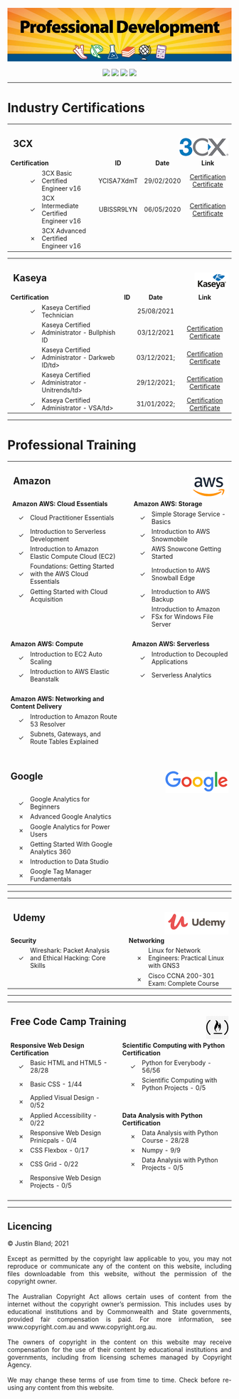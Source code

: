 <p align="center">
<img align="center" src="https://raw.githubusercontent.com/CrashOverrideProductions/ProfessionalDevelopment/main/header.jpg"> 

</p>


<!-- Repo Stats -->
<p align="center">
<img align="center" src="https://img.shields.io/github/commit-activity/m/CrashOverrideProductions/ProfessionalDevelopment"> 
<img align="center" src="https://img.shields.io/github/last-commit/CrashOverrideProductions/ProfessionalDevelopment"> 
<img align="center" src="https://img.shields.io/github/languages/code-size/CrashOverrideProductions/ProfessionalDevelopment"> 
<img align="center" src="https://img.shields.io/github/directory-file-count/CrashOverrideProductions/ProfessionalDevelopment">
</p>

---
# Industry Certifications

<table width="100%" border="0" align="center" style="max-width:900px;">
  <tbody>
    <tr>
      <td colspan="5" align="left" valign="bottom"><h2><strong>&nbsp;3CX</strong><img align="right" src="https://raw.githubusercontent.com/CrashOverrideProductions/ProfessionalDevelopment/main/images/3cxlogo.png" alt=""/></h2></td>
    </tr>
    <tr>
      <td colspan="2"><strong>Certification</strong></td>
      <td align="center"><strong>ID</strong></td>
      <td align="center"><strong>Date</strong></td>
      <td align="center"><strong>Link</strong></td>
    </tr>
    <tr>
      <td width="56" align="right">&check; </td>
      <td>3CX Basic Certified Engineer v16</td>
      <td align="center">YCISA7XdmT</td>
      <td align="center">29/02/2020</td>
      <td align="center"><a href="https://github.com/CrashOverrideProductions/ProfessionalDevelopment/blob/main/Professional Certifications/3CX Basic - Justin_Bland-YCISA7XdmT.pdf">Certification Certificate</a></td>
    </tr>
    <tr>
      <td align="right">&check; </td>
      <td>3CX Intermediate Certified Engineer v16</td>
      <td align="center">UBlSSR9LYN</td>
      <td align="center">06/05/2020</td>
      <td align="center"><a href="https://github.com/CrashOverrideProductions/ProfessionalDevelopment/blob/main/Professional Certifications/3CX Intermediate - Justin_Bland-UBlSSR9LYN.pdf">Certification Certificate</a></td>
    </tr>
    <tr>
      <td align="right">&cross; </td>
      <td>3CX Advanced Certified Engineer v16</td>
      <td align="center">&nbsp;</td>
      <td align="center">&nbsp;</td>
      <td align="center">&nbsp;</td>
    </tr>
  </tbody>
</table>

<table width="100%" border="0" align="center" style="max-width:900px;">
  <tbody>
    <tr>
      <td colspan="5" align="left" valign="bottom"><h2><strong>&nbsp;Kaseya</strong><img align="right" src="https://raw.githubusercontent.com/CrashOverrideProductions/ProfessionalDevelopment/main/images/kaseya1.png" alt=""/></h2></td>
    </tr>
    <tr>
      <td colspan="2"><strong>Certification</strong></td>
      <td align="center"><strong>ID</strong></td>
      <td align="center"><strong>Date</strong></td>
      <td align="center"><strong>Link</strong></td>
    </tr>
    <tr>
      <td width="56" align="right">&check; </td>
      <td>Kaseya Certified Technician</td>
      <td align="center">&nbsp;</td>
      <td align="center">25/08/2021</td>
      <td align="center"><a href="https://github.com/CrashOverrideProductions/ProfessionalDevelopment/blob/main/Professional Certifications/Justin Bland - Kaseya Certified Technician.pdf"Certification Certificate</a></td>
    </tr>
    <tr>
      <td align="right">&check; </td>
      <td>Kaseya Certified Administrator - Bullphish ID</td>
      <td align="center"></td>
      <td align="center">03/12/2021</td>
      <td align="center"><a href="https://github.com/CrashOverrideProductions/ProfessionalDevelopment/blob/main/Professional Certifications/Justin Bland - Kaseya Certified Administrator - BULLPHISH ID">Certification Certificate</a></td>
    </tr>
    <tr>
      <td align="right">&check; </td>
      <td>Kaseya Certified Administrator - Darkweb ID/td>
      <td align="center">&nbsp;</td>
      <td align="center">03/12/2021;</td>
      <td align="center"><a href="https://github.com/CrashOverrideProductions/ProfessionalDevelopment/blob/main/Professional Certifications/Justin Bland - Kaseya Certified Administrator - DARKWEB ID.pdf">Certification Certificate</a></td>
    </tr>
        <tr>
      <td align="right">&check; </td>
      <td>Kaseya Certified Administrator - Unitrends/td>
      <td align="center">&nbsp;</td>
      <td align="center">29/12/2021;</td>
      <td align="center"><a href="https://github.com/CrashOverrideProductions/ProfessionalDevelopment/blob/main/Professional Certifications/Justin Bland - Kaseya Certified Administrator - Unitrends.pdf">Certification Certificate</a></td>
    </tr>
        <tr>
      <td align="right">&check; </td>
      <td>Kaseya Certified Administrator - VSA/td>
      <td align="center">&nbsp;</td>
      <td align="center">31/01/2022;</td>
      <td align="center"><a href="https://github.com/CrashOverrideProductions/ProfessionalDevelopment/blob/main/Professional Certifications/Justin Bland - Kaseya Certified Administrator - VSA.pdf">Certification Certificate</a></td>
    </tr>
  </tbody>
</table>


---

<!-- Professional Training without Certifications -->
# Professional Training
<table width="100%" border="0" align="center" style="max-width:900px;">
  <tbody>
    <tr>
      <td colspan="6" align="left" valign="bottom"><h2><strong>&nbsp;Amazon</strong><img align="right" src="https://github.com/CrashOverrideProductions/ProfessionalDevelopment/blob/main/images/awslogo.png?raw=true" alt=""/></h2></td>
    </tr>
    <tr>
      <td colspan="2"><strong>&nbsp;Amazon AWS: Cloud Essentials</strong></td>
      <td width="1%">&nbsp;</td>
      <td colspan="3"><strong>&nbsp;Amazon AWS: Storage </strong></td>
    </tr>
    <tr>
      <td width="30" align="right">&check; </td>
      <td>Cloud Practitioner Essentials</td>
      <td>&nbsp;</td>
      <td width="30" align="right">&check; </td>
      <td colspan="2">Simple Storage Service - Basics</td>
    </tr>
    <tr>
      <td align="right">&check; </td>
      <td>Introduction to Serverless Development </td>
      <td>&nbsp;</td>
      <td align="right">&check; </td>
      <td colspan="2"> Introduction to AWS Snowmobile </td>
    </tr>
    <tr>
      <td align="right">&check; </td>
      <td>Introduction to Amazon Elastic Compute Cloud (EC2)</td>
      <td>&nbsp;</td>
      <td align="right">&check; </td>
      <td colspan="2">AWS Snowcone Getting Started </td>
    </tr>
    <tr>
      <td align="right">&check; </td>
      <td>Foundations: Getting Started with the AWS Cloud Essentials </td>
      <td>&nbsp;</td>
      <td align="right">&check; </td>
      <td colspan="2">Introduction to AWS Snowball Edge </td>
    </tr>
    <tr>
      <td align="right">&check; </td>
      <td>Getting Started with Cloud Acquisition </td>
      <td>&nbsp;</td>
      <td align="right">&check; </td>
      <td colspan="2">Introduction to AWS Backup</td>
    </tr>
    <tr>
      <td align="right">&nbsp;</td>
      <td>&nbsp;</td>
      <td>&nbsp;</td>
      <td align="right">&check; </td>
      <td colspan="2">Introduction to Amazon FSx for Windows File Server </td>
    </tr>
    <tr>
      <td colspan="6">&nbsp;</td>
    </tr>
    <tr>
      <td colspan="2"><strong> Amazon AWS: Compute </strong></td>
      <td>&nbsp;</td>
      <td colspan="3"><strong>Amazon AWS: Serverless </strong></td>
    </tr>
    <tr>
      <td align="right">&check; </td>
      <td>Introduction to EC2 Auto Scaling </td>
      <td>&nbsp;</td>
      <td align="right">&check; </td>
      <td colspan="2">Introduction to Decoupled Applications </td>
    </tr>
    <tr>
      <td align="right">&check; </td>
      <td>Introduction to AWS Elastic Beanstalk </td>
      <td>&nbsp;</td>
      <td align="right">&check; </td>
      <td colspan="2">Serverless Analytics </td>
    </tr>
    <tr>
      <td colspan="6">&nbsp;</td>
    </tr>
    <tr>
      <td colspan="2"><strong>Amazon AWS: Networking and Content Delivery </strong></td>
      <td>&nbsp;</td>
      <td colspan="3">&nbsp;</td>
    </tr>
    <tr>
      <td align="right">&check; </td>
      <td> Introduction to Amazon Route 53 Resolver</td>
      <td>&nbsp;</td>
      <td colspan="3">&nbsp;</td>
    </tr>
    <tr>
      <td align="right">&check; </td>
      <td>Subnets, Gateways, and Route Tables Explained </td>
      <td>&nbsp;</td>
      <td colspan="3">&nbsp;</td>
    </tr>
    <tr>
      <td colspan="6" align="right">&nbsp;</td>
    </tr>
    <tr>
      <td colspan="6" align="left"><h2><strong>Google</strong><img align="right" src="https://github.com/CrashOverrideProductions/ProfessionalDevelopment/blob/main/images/googlelogo.png?raw=true" alt=""/></h2></td>
    </tr>
    <tr>
      <td align="right">&check; </td>
      <td>Google Analytics for Beginners</td>
      <td>&nbsp;</td>
      <td colspan="3">&nbsp;</td>
    </tr>
    <tr>
      <td align="right">&cross; </td>
      <td>Advanced Google Analytics</td>
      <td>&nbsp;</td>
      <td colspan="3">&nbsp;</td>
    </tr>
    <tr>
      <td align="right">&cross; </td>
      <td>Google Analytics for Power Users</td>
      <td>&nbsp;</td>
      <td colspan="3">&nbsp;</td>
    </tr>
    <tr>
      <td align="right">&cross; </td>
      <td>Getting Started With Google Analytics 360</td>
      <td>&nbsp;</td>
      <td colspan="3">&nbsp;</td>
    </tr>
    <tr>
      <td align="right">&cross; </td>
      <td>Introduction to Data Studio</td>
      <td>&nbsp;</td>
      <td colspan="3">&nbsp;</td>
    </tr>
    <tr>
      <td align="right">&cross; </td>
      <td>Google Tag Manager Fundamentals</td>
      <td>&nbsp;</td>
      <td colspan="3">&nbsp;</td>
    </tr>
  </tbody>
</table>





---

<!-- Other Training -->
<table width="95%" border="0" align="center" style="max-width:900px;">
  <tbody>
    <tr>
      <td colspan="6" align="left" valign="bottom"><h2><strong>&nbsp;Udemy</strong><img align="right" src="https://raw.githubusercontent.com/CrashOverrideProductions/ProfessionalDevelopment/main/images/udemylogo.png" alt=""/></h2></td>
    </tr>
    <tr>
      <td colspan="2"><strong>Security</strong></td>
      <td width="1%">&nbsp;</td>
      <td colspan="3"><strong>Networking</strong></td>
    </tr>
    <tr>
      <td width="30" align="right">&check; </td>
      <td>Wireshark: Packet Analysis and Ethical Hacking: Core Skills</td>
      <td>&nbsp;</td>
      <td width="30" align="right">&cross; </td>
      <td colspan="2">Linux for Network Engineers: Practical Linux with GNS3</td>
    </tr>
    <tr>
      <td align="right">&nbsp;</td>
      <td>&nbsp;</td>
      <td>&nbsp;</td>
      <td align="right">&cross; </td>
      <td colspan="2">Cisco CCNA 200-301 Exam: Complete Course</td>
    </tr>
  </tbody>
</table>

---

<table width="100%" border="0" align="center" style="max-width:900px;">
  <tbody>
    <tr>
      <td colspan="6" align="left" valign="middle"><h2>Free Code Camp Training
      <img align="right" src="https://github.com/CrashOverrideProductions/ProfessionalDevelopment/blob/main/images/fcclogo.png?raw=true" alt=""/></h2></td>
    </tr>
    <tr>
      <td colspan="2"><strong>Responsive Web Design Certification</strong></td>
      <td width="1%">&nbsp;</td>
      <td colspan="3"><strong>Scientific Computing with Python Certification</strong></td>
    </tr>
    <tr>
      <td width="30" align="right">&check; </td>
      <td>Basic HTML and HTML5 - 28/28</td>
      <td>&nbsp;</td>
      <td width="30" align="right">&check; </td>
      <td colspan="2">Python for Everybody - 56/56</td>
    </tr>
    <tr>
      <td align="right">&cross; </td>
      <td>Basic CSS - 1/44</td>
      <td>&nbsp;</td>
      <td align="right">&cross; </td>
      <td colspan="2">Scientific Computing with Python Projects - 0/5</td>
    </tr>
    <tr>
      <td align="right">&cross; </td>
      <td>Applied Visual Design - 0/52</td>
      <td>&nbsp;</td>
      <td colspan="3" align="right">&nbsp;</td>
    </tr>
    <tr>
      <td align="right">&cross; </td>
      <td>Applied Accessibility - 0/22</td>
      <td>&nbsp;</td>
      <td colspan="3" align="left"><strong>Data Analysis with Python Certification</strong></td>
    </tr>
    <tr>
      <td align="right">&cross; </td>
      <td>Responsive Web Design Prinicpals - 0/4</td>
      <td>&nbsp;</td>
      <td align="right">&cross; </td>
      <td colspan="2">Data Analysis with Python Course - 28/28</td>
    </tr>
    <tr>
      <td align="right">&cross; </td>
      <td>CSS Flexbox - 0/17</td>
      <td>&nbsp;</td>
      <td align="right">&cross; </td>
      <td colspan="2">Numpy - 9/9</td>
    </tr>
    <tr>
      <td align="right">&cross; </td>
      <td>CSS Grid - 0/22</td>
      <td>&nbsp;</td>
      <td align="right">&cross; </td>
      <td colspan="2"> Data Analysis with Python Projects - 0/5</td>
    </tr>
    <tr>
      <td align="right">&cross; </td>
      <td>Responsive Web Design Projects - 0/5</td>
      <td>&nbsp;</td>
      <td colspan="3">&nbsp;</td>
    </tr>
    <tr>
      <td colspan="6">&nbsp;</td>
    </tr>
  </tbody>
</table>



---

## Licencing 
<p align="justify">
© Justin Bland; 2021
<br><br>
Except as permitted by the copyright law applicable to you, you may not reproduce or communicate any of the content on this website, including files downloadable from this website, without the permission of the copyright owner.
<br><br>
The Australian Copyright Act allows certain uses of content from the internet without the copyright owner’s permission. This includes uses by educational institutions and by Commonwealth and State governments, provided fair compensation is paid. For more information, see www.copyright.com.au and www.copyright.org.au.
<br><br>
The owners of copyright in the content on this website may receive compensation for the use of their content by educational institutions and governments, including from licensing schemes managed by Copyright Agency.
<br><br>
We may change these terms of use from time to time. Check before re-using any content from this website.
</p>
